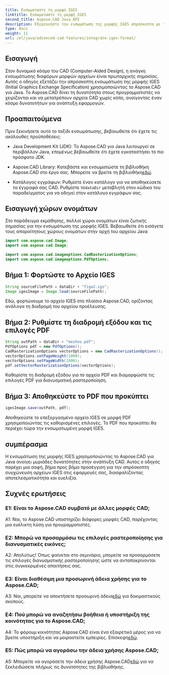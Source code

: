 ```yaml
---
title: Ενσωματώστε τη μορφή IGES
linktitle: Ενσωματώστε τη μορφή IGES
second_title: Aspose.CAD Java API
description: Εξερευνήστε την ενσωμάτωση της μορφής IGES απρόσκοπτα με το Aspose.CAD για Java. Ακολουθήστε τον βήμα προς βήμα οδηγό μας, αξιοποιώντας τη δύναμη του Aspose.CAD για να βελτιώσετε την εμπειρία σας στην ανάπτυξη CAD.
type: docs
weight: 11
url: /el/java/advanced-cad-features/integrate-iges-format/
---
```

## Εισαγωγή

Στον δυναμικό κόσμο του CAD (Computer-Aided Design), η ανάγκη ενσωμάτωσης διαφόρων μορφών αρχείων είναι πρωταρχικής σημασίας. Αυτός ο οδηγός εξετάζει την απρόσκοπτη ενσωμάτωση της μορφής IGES (Initial Graphics Exchange Specification) χρησιμοποιώντας το Aspose.CAD για Java. Το Aspose.CAD δίνει τη δυνατότητα στους προγραμματιστές να χειρίζονται και να μετατρέπουν αρχεία CAD χωρίς κόπο, ανοίγοντας έναν κόσμο δυνατοτήτων για ανάπτυξη εφαρμογών.

## Προαπαιτούμενα

Πριν ξεκινήσετε αυτό το ταξίδι ενσωμάτωσης, βεβαιωθείτε ότι έχετε τις ακόλουθες προϋποθέσεις:

- Java Development Kit (JDK): Το Aspose.CAD για Java λειτουργεί σε περιβάλλον Java, επομένως βεβαιωθείτε ότι έχετε εγκαταστήσει το πιο πρόσφατο JDK.

-  Aspose.CAD Library: Κατεβάστε και ενσωματώστε τη βιβλιοθήκη Aspose.CAD στο έργο σας. Μπορείτε να βρείτε τη βιβλιοθήκη[εδώ](https://releases.aspose.com/cad/java/).

-  Κατάλογος εγγράφων: Ρυθμίστε έναν κατάλογο για να αποθηκεύσετε τα έγγραφά σας CAD. Ρυθμίστε το`dataDir` μεταβλητή στον κώδικα του παραδείγματος για να οδηγεί στον κατάλογο εγγράφων σας.

## Εισαγωγή χώρων ονομάτων

Στο παράδειγμα εκμάθησης, πολλοί χώροι ονομάτων είναι ζωτικής σημασίας για την ενσωμάτωση της μορφής IGES. Βεβαιωθείτε ότι εισάγετε τους απαραίτητους χώρους ονομάτων στην αρχή του αρχείου Java:

```java
import com.aspose.cad.Image;
import com.aspose.cad.Image;

import com.aspose.cad.imageoptions.CadRasterizationOptions;
import com.aspose.cad.imageoptions.PdfOptions;
```

## Βήμα 1: Φορτώστε το Αρχείο IGES

```java
String sourceFilePath = dataDir + "figa2.igs";
Image igesImage = Image.load(sourceFilePath);
```

Εδώ, φορτώνουμε το αρχείο IGES στο πλαίσιο Aspose.CAD, ορίζοντας ανάλογα τη διαδρομή του αρχείου προέλευσης.

## Βήμα 2: Ρυθμίστε τη διαδρομή εξόδου και τις επιλογές PDF

```java
String outPath = dataDir + "meshes.pdf";
PdfOptions pdf = new PdfOptions();
CadRasterizationOptions vectorOptions = new CadRasterizationOptions();
vectorOptions.setPageHeight(1000);
vectorOptions.setPageWidth(1000);
pdf.setVectorRasterizationOptions(vectorOptions);
```

Καθορίστε τη διαδρομή εξόδου για το αρχείο PDF και διαμορφώστε τις επιλογές PDF για διανυσματική ραστεροποίηση.

## Βήμα 3: Αποθηκεύστε το PDF που προκύπτει

```java
igesImage.save(outPath, pdf);
```

Αποθηκεύστε το επεξεργασμένο αρχείο IGES σε μορφή PDF χρησιμοποιώντας τις καθορισμένες επιλογές. Το PDF που προκύπτει θα περιέχει τώρα την ενσωματωμένη μορφή IGES.

## συμπέρασμα

Η ενσωμάτωση της μορφής IGES χρησιμοποιώντας το Aspose.CAD για Java ανοίγει μυριάδες δυνατότητες στην ανάπτυξη CAD. Αυτός ο οδηγός παρέχει μια σαφή, βήμα προς βήμα προσέγγιση για την απρόσκοπτη συγχώνευση αρχείων IGES στις εφαρμογές σας, διασφαλίζοντας αποτελεσματικότητα και ευελιξία.

## Συχνές ερωτήσεις

### Ε1: Είναι το Aspose.CAD συμβατό με άλλες μορφές CAD;

A1: Ναι, το Aspose.CAD υποστηρίζει διάφορες μορφές CAD, παρέχοντας μια ευέλικτη λύση για προγραμματιστές.

### Ε2: Μπορώ να προσαρμόσω τις επιλογές ραστεροποίησης για διανυσματικές εικόνες;

Α2: Απολύτως! Όπως φαίνεται στο σεμινάριο, μπορείτε να προσαρμόσετε τις επιλογές διανυσματικής ραστεροποίησης ώστε να ανταποκρίνονται στις συγκεκριμένες απαιτήσεις σας.

### Ε3: Είναι διαθέσιμη μια προσωρινή άδεια χρήσης για το Aspose.CAD;

 A3: Ναι, μπορείτε να αποκτήσετε προσωρινή άδεια[εδώ](https://purchase.aspose.com/temporary-license/) για δοκιμαστικούς σκοπούς.

### Ε4: Πού μπορώ να αναζητήσω βοήθεια ή υποστήριξη της κοινότητας για το Aspose.CAD;

 A4: Το φόρουμ κοινότητας Aspose.CAD είναι ένα εξαιρετικό μέρος για να βρείτε υποστήριξη και να μοιραστείτε εμπειρίες. Επίσκεψη[εδώ](https://forum.aspose.com/c/cad/19).

### Ε5: Πώς μπορώ να αγοράσω την άδεια χρήσης Aspose.CAD;

 A5: Μπορείτε να αγοράσετε την άδεια χρήσης Aspose.CAD[εδώ](https://purchase.aspose.com/buy) για να ξεκλειδώσετε πλήρως τις δυνατότητες της βιβλιοθήκης.